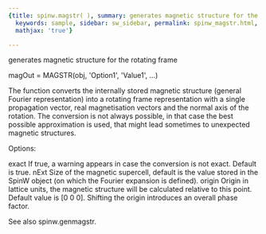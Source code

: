 ```yaml
---
{title: spinw.magstr( ), summary: generates magnetic structure for the rotating frame,
  keywords: sample, sidebar: sw_sidebar, permalink: spinw_magstr.html, folder: spinw,
  mathjax: 'true'}

---
```

generates magnetic structure for the rotating frame
 
magOut = MAGSTR(obj, 'Option1', 'Value1', ...)
 
The function converts the internally stored magnetic structure (general
Fourier representation) into a rotating frame representation with a
single propagation vector, real magnetisation vectors and the normal axis
of the rotation. The conversion is not always possible, in that case the
best possible approximation is used, that might lead sometimes to
unexpected magnetic structures.
 
Options:
 
exact     If true, a warning appears in case the conversion is not exact.
          Default is true.
nExt      Size of the magnetic supercell, default is the value stored in
          the SpinW object (on which the Fourier expansion is defined).
origin    Origin in lattice units, the magnetic structure will be
          calculated relative to this point. Default value is [0 0 0].
          Shifting the origin introduces an overall phase factor.
 
See also spinw.genmagstr.
